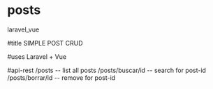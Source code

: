 # posts
laravel_vue

#title
SIMPLE POST CRUD

#uses
Laravel + Vue

#api-rest
/posts -- list all posts
/posts/buscar/id  -- search for post-id
/posts/borrar/id  -- remove for post-id
